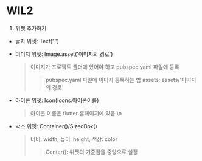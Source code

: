 # WIL2
1. 위젯 추가하기
 - 글자 위젯: Text(' ')
 
 - 이미지 위젯: Image.asset('이미지의 경로')
   > 이미지가 프로젝트 폴더에 있어야 하고 pubspec.yaml 파일에 등록
   >> pubspec.yaml 파일에 이미지 등록하는 법
     assets:
      assets/'이미지의 경로'
 
 - 아이콘 위젯: Icon(Icons.아이콘이름)
   > 아이콘 이름은 flutter 홈페이지에 있음 \n
  
 - 박스 위젯: Container()/SizedBox()
   > 너비: width, 높이: height, 색상: color
   >> Center(): 위젯의 기준점을 중앙으로 설정
